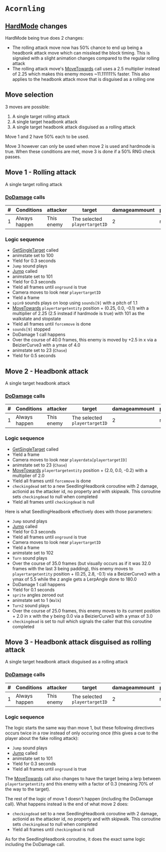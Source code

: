 # `Acornling`

## [HardMode](../../Damage%20pipeline/HardMode.md) changes
HardMode being true does 2 changes:

- The rolling attack move now has 50% chance to end up being a headbonk attack move which can misslead the block timing. This is signaled with a slight animation changes compared to the regular rolling attack
- The rolling attack move's [MoveTowards](../../../Entities/EntityControl/EntityControl%20Methods.md#movetowards) call uses a 2.5 multiplier instead of 2.25 which makes this enemy moves ~11.111111% faster. This also applies to the headbonk attack move that is disguised as a rolling one

## Move selection
3 moves are possible:

1. A single target rolling attack
2. A single target headbonk attack
3. A single target headbonk attack disguised as a rolling attack

Move 1 and 2 have 50% each to be used.

Move 3 however can only be used when move 2 is used and hardmode is true. When these conditions are met, move 3 is done if a 50% RNG check passes.

## Move 1 - Rolling attack
A single target rolling attack

### [DoDamage](../../Damage%20pipeline/DoDamage.md) calls

|#|Conditions|attacker|target|damageammount|property|overrides|block|
|-:|---|---|---|---|---|---|---|
|1|Always happen|This enemy|The selected `playertargetID`|2|null|null|`commandsuccess`|

### Logic sequence

- [GetSingleTarget](../../Actors%20states/Targetting/GetRandomAvaliablePlayer.md#getsingletarget) called
- animstate set to 100
- Yield for 0.3 seconds
- `Jump` sound plays
- [Jump](../../../Entities/EntityControl/EntityControl%20Methods.md#jump) called
- animstate set to 101
- Yield for 0.3 seconds
- Yield all frames until `onground` is true
- Camera moves to look near `playertargetID`
- Yield a frame
- `spin9` sounds plays on loop using `sounds[9]` with a pitch of 1.1
- [MoveTowards](../../../Entities/EntityControl/EntityControl%20Methods.md#movetowards) `playertargetentity` position + (0.25, 0.0, -0.1) with a multiplier of 2.25 (2.5 instead if hardmode is true) with 101 as the walkstate and stopstate
- Yield all frames until `forcemove` is done
- `sounds[9]` stopped
- DoDamage 1 call happens
- Over the course of 40.0 frames, this enemy is moved by +2.5 in x via a BeizierCurve3 with a ymax of 4.0
- animstate set to 23 (`Chase`)
- Yield for 0.5 seconds

## Move 2 - Headbonk attack
A single target headbonk attack

### [DoDamage](../../Damage%20pipeline/DoDamage.md) calls

|#|Conditions|attacker|target|damageammount|property|overrides|block|
|-:|---|---|---|---|---|---|---|
|1|Always happen|This enemy|The selected `playertargetID`|2|null|null|`commandsuccess`|

### Logic sequence

- [GetSingleTarget](../../Actors%20states/Targetting/GetRandomAvaliablePlayer.md#getsingletarget) called
- Yield a frame
- Camera moves to look near `playerdata[playertargetID]`
- animstate set to 23 (`Chase`)
- [MoveTowards](../../../Entities/EntityControl/EntityControl%20Methods.md#movetowards) `playertargetentity` position + (2.0, 0.0, -0.2) with a multiplier of 2.0
- Yield all frames until `forcemove` is done
- `checkingdead` set to a new SeedlingHeadbonk coroutine with 2 damage, actionid as the attacker id, no property and with skipwalk. This coroutine sets `checkingdead` to null when completed
- Yield all frames until `checkingdead` is null

Here is what SeedlingHeadbonk effectively does with those parameters:

- `Jump` sound plays
- [Jump](../../../Entities/EntityControl/EntityControl%20Methods.md#jump) called
- Yield for 0.3 seconds
- Yield all frames until `onground` is true
- Camera moves to look near `playertargetID`
- Yield a frame
- animstate set to 102
- `Turn` sound plays
- Over the course of 35.0 frames (but visually occurs as if it was 32.0 frames with the last 3 being padding), this enemy moves to `playertargetentity` position + (0.25, 2.8, -0.1) via a BeizierCurve3 with a ymax of 5.5 while the z angle gets a LerpAngle done to 180.0
- DoDamage 1 call happens
- Yield for 0.1 seconds
- `sprite` angles zeroed out
- animstate set to 1 (`Walk`)
- `Turn2` sound plays
- Over the course of 25.0 frames, this enemy moves to its current position + 2.0 in x with the y being 0.0 via a BeizierCurve3 with a ymax of 3.0
- `checkingdead` is set to null which signals the caller that this coroutine completed

## Move 3 - Headbonk attack disguised as rolling attack
A single target headbonk attack disguised as a rolling attack

### [DoDamage](../../Damage%20pipeline/DoDamage.md) calls

|#|Conditions|attacker|target|damageammount|property|overrides|block|
|-:|---|---|---|---|---|---|---|
|1|Always happen|This enemy|The selected `playertargetID`|2|null|null|`commandsuccess`|

### Logic sequence

The logic starts the same way than move 1, but these following directives occurs twice in a row instead of only occuring once (this gives a cue to the player about the fake rolling attack):

- `Jump` sound plays
- [Jump](../../../Entities/EntityControl/EntityControl%20Methods.md#jump) called
- animstate set to 101
- Yield for 0.3 seconds
- Yield all frames until `onground` is true

The [MoveTowards](../../../Entities/EntityControl/EntityControl%20Methods.md#movetowards) call also changes to have the target being a lerp between `playertargetentity` and this enemy with a factor of 0.3 (meaning 70% of the way to the target).

The rest of the logic of move 1 doesn't happen (including the DoDamage call). What happens instead is the end of what move 2 does:

- `checkingdead` set to a new SeedlingHeadbonk coroutine with 2 damage, actionid as the attacker id, no property and with skipwalk. This coroutine sets `checkingdead` to null when completed
- Yield all frames until `checkingdead` is null

As for the SeedlingHeadbonk coroutine, it does the exact same logic including the DoDamage call.
